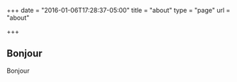 +++
date = "2016-01-06T17:28:37-05:00"
title = "about"
type = "page"
url = "about"

+++
## Bonjour
Bonjour
